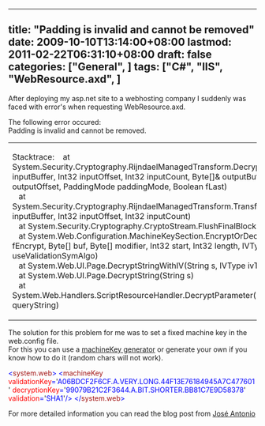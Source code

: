 
---
title: "Padding is invalid and cannot be removed"
date: 2009-10-10T13:14:00+08:00
lastmod: 2011-02-22T06:31:10+08:00
draft: false
categories: ["General", ]
tags: ["C#", "IIS", "WebResource.axd", ]
---


After deploying my asp.net site to a webhosting company I suddenly was faced with error's when requesting WebResource.axd.

The following error occured:   
Padding is invalid and cannot be removed.
  <table border="0" cellspacing="0" cellpadding="2" width="668"><tbody>     <tr>       <td valign="top" width="666">         

Stacktrace:    at System.Security.Cryptography.RijndaelManagedTransform.DecryptData(Byte[] inputBuffer, Int32 inputOffset, Int32 inputCount, Byte[]& outputBuffer, Int32 outputOffset, PaddingMode paddingMode, Boolean fLast)   
   at System.Security.Cryptography.RijndaelManagedTransform.TransformFinalBlock(Byte[] inputBuffer, Int32 inputOffset, Int32 inputCount)   
   at System.Security.Cryptography.CryptoStream.FlushFinalBlock()   
   at System.Web.Configuration.MachineKeySection.EncryptOrDecryptData(Boolean fEncrypt, Byte[] buf, Byte[] modifier, Int32 start, Int32 length, IVType ivType, Boolean useValidationSymAlgo)   
   at System.Web.UI.Page.DecryptStringWithIV(String s, IVType ivType)   
   at System.Web.UI.Page.DecryptString(String s)   
   at System.Web.Handlers.ScriptResourceHandler.DecryptParameter(NameValueCollection queryString)
       </td>     </tr>   </tbody></table>  

The solution for this problem for me was to set a fixed machine key in the web.config file.   
For this you can use a [machineKey generator](http://www.orcsweb.com/articles/aspnetmachinekey.aspx) or generate your own if you know how to do it (random chars will not work). 

  <span style="color: blue"><</span><span style="color: #a31515">system.web</span><span style="color: blue">>
    <</span><span style="color: #a31515">machineKey    </span><span style="color: red">validationKey</span><span style="color: blue">=</span>'<span style="color: blue">A06BDCF2F6CF.A.VERY.LONG.44F13E76184945A7C477601</span>'
        <span style="color: red">decryptionKey</span><span style="color: blue">=</span>'<span style="color: blue">99079B21C2F3644.A.BIT.SHORTER.BB81C7E9D58378</span>'
        <span style="color: red">validation</span><span style="color: blue">=</span>'<span style="color: blue">SHA1</span>'<span style="color: blue">/>
  </</span><span style="color: #a31515">system.web</span><span style="color: blue">>
</span>

[](http://11011.net/software/vspaste)



For more detailed information you can read the blog post from [José Antonio](http://jagbarcelo.blogspot.com/2009/08/solution-padding-invalid-cannot-be.html)

